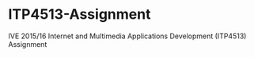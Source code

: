 # ITP4513-Assignment
IVE 2015/16 Internet and Multimedia Applications Development (ITP4513) Assignment
